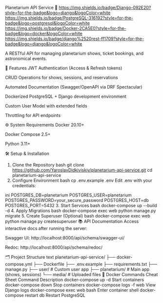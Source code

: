 Planetarium API Service 🌌
https://img.shields.io/badge/Django-092E20?style=for-the-badge&logo=django&logoColor=white
https://img.shields.io/badge/PostgreSQL-316192?style=for-the-badge&logo=postgresql&logoColor=white
https://img.shields.io/badge/Docker-2CA5E0?style=for-the-badge&logo=docker&logoColor=white
https://img.shields.io/badge/django%2520rest-ff1709?style=for-the-badge&logo=django&logoColor=white

A RESTful API for managing planetarium shows, ticket bookings, and astronomical events.

🚀 Features
JWT Authentication (Access & Refresh tokens)

CRUD Operations for shows, sessions, and reservations

Automated Documentation (Swagger/OpenAPI via DRF Spectacular)

Dockerized PostgreSQL + Django development environment

Custom User Model with extended fields

Throttling for API endpoints

⚙️ System Requirements
Docker 20.10+

Docker Compose 2.5+

Python 3.11+

🛠️ Setup & Installation
1. Clone the Repository
bash
git clone https://github.com/YaroslavDidkiviskiy/planetarium-api-service.git
cd planetarium-api-service
2. Configure Environment
bash
cp .env.example .env
Edit .env with your credentials:

ini
POSTGRES_DB=planetarium
POSTGRES_USER=planetarium
POSTGRES_PASSWORD=your_secure_password
POSTGRES_HOST=db
POSTGRES_PORT=5432
3. Start Services
bash
docker-compose up --build -d
4. Apply Migrations
bash
docker-compose exec web python manage.py migrate
5. Create Superuser (Optional)
bash
docker-compose exec web python manage.py createsuperuser
📚 API Documentation
Access interactive docs after running the server:

Swagger UI: http://localhost:8000/api/schema/swagger-ui/

Redoc: http://localhost:8000/api/schema/redoc/

🗂 Project Structure
text
planetarium-api-service/
├── docker-compose.yml
├── Dockerfile
├── .env.example
├── requirements.txt
├── manage.py
├── user/               # Custom user app
├── planetarium/        # Main app (shows, sessions)
└── media/              # Uploaded files
🐳 Docker Commands Cheat Sheet
Command	Description
docker-compose up -d	Start containers
docker-compose down	Stop containers
docker-compose logs -f web	View Django logs
docker-compose exec web bash	Enter container shell
docker-compose restart db	Restart PostgreSQL

